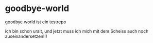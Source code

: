 # goodbye-world
goodbye world ist ein testrepo

ich bin schon uralt, und jetzt muss ich mich
mit dem Scheiss auch noch auseinandersetzen!!!
